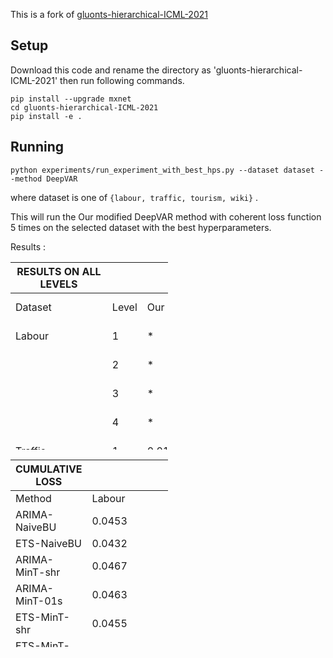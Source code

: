 
This is a fork of [gluonts-hierarchical-ICML-2021](https://github.com/rshyamsundar/gluonts-hierarchical-ICML-2021) 

## Setup
Download this code and rename the directory as 'gluonts-hierarchical-ICML-2021' then run following commands.
```
pip install --upgrade mxnet
cd gluonts-hierarchical-ICML-2021
pip install -e .
```

## Running

```
python experiments/run_experiment_with_best_hps.py --dataset dataset --method DeepVAR
```
where dataset is one of `{labour, traffic, tourism, wiki}` .

This will run the Our modified DeepVAR method with coherent loss function 5 times on the selected dataset with the best hyperparameters.

Results :


<table style="width:50%"  height=300>
 <thead>
  <tr>
   <th>RESULTS ON ALL LEVELS</th>
   <th></th>
   <th></th>
   <th></th>
   <th></th>
   <th></th>
   <th></th>
  </tr>
 </thead>
 <tbody>
  <tr>
   <td>Dataset</td>
   <td>       Level</td>
   <td>Our Model</td>
   <td>Hier-E2E</td>
   <td>DeepVAR</td>
   <td>DeepVAR+</td>
   <td>Best of Competing Methods</td>
  </tr>
  <tr>
   <td>Labour</td>
   <td>1</td>
   <td>*</td>
   <td>0.0311+/-0.0120</td>
   <td>0.0352+/-0.0079</td>
   <td>0.0416+/-0.0094</td>
   <td>0.0406+/-0.0002 (PERMBU-MINT)</td>
  </tr>
  <tr>
   <td></td>
   <td>2</td>
   <td>*</td>
   <td>0.0336+/-0.0089</td>
   <td>0.0374+/-0.0051</td>
   <td>0.0437+/-0.0078</td>
   <td>0.0389+/-0.0002 PERMBU-MINT)</td>
  </tr>
  <tr>
   <td></td>
   <td>3</td>
   <td>*</td>
   <td>0.0336+/-0.0082</td>
   <td>0.0383+/-0.0038</td>
   <td>0.0432+/-0.0076</td>
   <td>0.0382+/-0.0002 (PERMBU-MINT)</td>
  </tr>
  <tr>
   <td></td>
   <td>4</td>
   <td>*</td>
   <td>0.0378+/-0.0060</td>
   <td>0.0417+/-0.0038</td>
   <td>0.0448+/-0.0066</td>
   <td>0.0397+/-0.0003 (PERMBU-MINT)</td>
  </tr>
  <tr>
   <td>Traffic</td>
   <td>1</td>
   <td>0.0106+/-0.0028*</td>
   <td>0.0184+/-0.0091</td>
   <td>0.0225+/-0.0109</td>
   <td>0.0250+/-0.0082</td>
   <td>0.0087(ARIMA-ERM)</td>
  </tr>
  <tr>
   <td></td>
   <td>2</td>
   <td>0.0144+/-0.0002*</td>
   <td>0.0181+/-6.0086</td>
   <td>0.0204+/-0.0044</td>
   <td>0.0244+/-0.0063</td>
   <td>0.0112(ARIMA-ERM)</td>
  </tr>
  <tr>
   <td></td>
   <td>3</td>
   <td>0.0145+/-0.0005*</td>
   <td>0.0223+/-0.0072</td>
   <td>0.0190+/-0.0031</td>
   <td>0.0259+/-0.0054</td>
   <td>0.0255 (ARIMA-ERM)</td>
  </tr>
  <tr>
   <td></td>
   <td>4</td>
   <td>0.0967+/-0.0003*</td>
   <td>0.0914+/-0.0024</td>
   <td>0.0982+/-0.0012</td>
   <td>0.0982+/-0.0017</td>
   <td>0.1410 (ARIMA-ERM)</td>
  </tr>
  <tr>
   <td>Tourism</td>
   <td>1</td>
   <td>0.0622 +/- 0.0131</td>
   <td>0.0402+/-0.0040</td>
   <td>0.0519+/-0.0057</td>
   <td>0.0508+/-0.0085</td>
   <td>0.0472+/-0.0012 (PERMBU-MINT)</td>
  </tr>
  <tr>
   <td></td>
   <td>2</td>
   <td>0.0929 +/- 0.0072</td>
   <td>0.0658+/-6.0084</td>
   <td>0.0755+/-0.0011</td>
   <td>0.0750+/-00066</td>
   <td>&quot;0.0605+/-0.0006 (PERMBU-MINT)</td>
  </tr>
  <tr>
   <td>0.0605+/-0.0006 (PERMBU-MINT)&quot;</td>
  </tr>
  <tr>
   <td></td>
   <td>3</td>
   <td> 0.1287 +/- 0.0073</td>
   <td>0.1053+/-0.0053</td>
   <td>0.1134+/-0.0049</td>
   <td>0.1180+/-0.0053</td>
   <td>0.0903+/-0.0006 (PERMBU-MINT)</td>
  </tr>
  <tr>
   <td></td>
   <td>4</td>
   <td>0.1525 +/- 0.0057</td>
   <td>0.1223+/-0.0039</td>
   <td>0.1294+/-0.0060</td>
   <td>0. 1393+/-0.0048</td>
   <td>0.1106+/-0.0005 (PERMBU-MINT)</td>
  </tr>
  <tr>
   <td>Wiki</td>
   <td>1</td>
   <td>0.0857 +/- 0.0248</td>
   <td>0.0419+/-0.0285</td>
   <td>0.0905+/-0.0323</td>
   <td>0.0755+/-0.0165</td>
   <td>0.1558 (ETS-ERM)</td>
  </tr>
  <tr>
   <td></td>
   <td>2</td>
   <td>0.1329 +/- 0.0164</td>
   <td>0.1045+/-0.0151</td>
   <td> 0.1418+/-0.0249</td>
   <td>0.1289+/-010171</td>
   <td>0.1614(ETS-ERM)</td>
  </tr>

  <tr>
   <td></td>
   <td>3</td>
   <td>0.2424 +/- 0.0214</td>
   <td>0.2292+/-0.0108</td>
   <td>0.2597+/-0.0150</td>
   <td>0.2583+/-0.0281</td>
   <td>0.2010(ETS-ERM)</td>
  </tr>
  <tr>
   <td></td>
   <td>4</td>
   <td>0.2802 +/- 0.0228</td>
   <td>0.2716+/-0.0091</td>
   <td>0.2886+/-0.0112</td>
   <td>0.3108+/-0.0298</td>
   <td>0.2399 (ETS-ERM)</td>
  </tr>
  <tr>
   <td></td>
   <td>5</td>
   <td>0.4030 +/- 0.0208</td>
   <td>0.3720+/-0.0150</td>
   <td>0.3664+/-0.0068</td>
   <td>0.4460+/-0.0271</td>
   <td>0.3507 (ETS-ERM)</td>
  </tr>
  <tr>
   <td>* Training or in Queue</td>
   <td></td>
   <td></td>
   <td></td>
   <td></td>
   <td></td>
   <td></td>
  </tr>
 </tbody>
</table>

<table style="width:50%"  height=300>
 <thead>
  <tr>
   <th>CUMULATIVE LOSS </th>
   <th></th>
   <th></th>
   <th></th>
   <th></th>
  </tr>
 </thead>
 <tbody>
  <tr>
   <td>Method</td>
   <td>Labour</td>
   <td>Traffic</td>
   <td>Tourism</td>
   <td>Wiki</td>
  </tr>
  <tr>
   <td>ARIMA-NaiveBU</td>
   <td>0.0453</td>
   <td>0.0808</td>
   <td>0.1138</td>
   <td>0.3772</td>
  </tr>
  <tr>
   <td>ETS-NaiveBU</td>
   <td>0.0432</td>
   <td>0.0665</td>
   <td>0.1008</td>
   <td>0.4673</td>
  </tr>
  <tr>
   <td>ARIMA-MinT-shr</td>
   <td>0.0467</td>
   <td>0.077</td>
   <td>0.1171</td>
   <td>0.2467</td>
  </tr>
  <tr>
   <td>ARIMA-MinT-01s</td>
   <td>0.0463</td>
   <td>0.1116</td>
   <td>0.1195</td>
   <td>0.2782</td>
  </tr>
  <tr>
   <td>ETS-MinT-shr</td>
   <td>0.0455</td>
   <td>0.0963</td>
   <td>0.1013</td>
   <td>0.3622</td>
  </tr>
  <tr>
   <td>ETS-MinT-01s</td>
   <td>0.0459</td>
   <td>0.111</td>
   <td>0.1002</td>
   <td>0.2702</td>
  </tr>
  <tr>
   <td>ARIMA-ERM</td>
   <td>0.0399</td>
   <td>0.0466</td>
   <td>0.5887</td>
   <td>0.2206</td>
  </tr>
  <tr>
   <td>ETS-ERM</td>
   <td>0.0456</td>
   <td>0.1027</td>
   <td>2.3755</td>
   <td>0.2217</td>
  </tr>
  <tr>
   <td>PERMBU-MINT</td>
   <td>0.0393+/-0.0002</td>
   <td>0.0677+/-0.0061</td>
   <td>0.0771+/-0.0001</td>
   <td>0.2812+/-0.0240</td>
  </tr>
  <tr>
   <td>Hier E2E </td>
   <td>0.0340+/-0.0088</td>
   <td>0.0376+/-0.0060</td>
   <td>0.0834+/-0.0052</td>
   <td>0.2038+/-0.0110</td>
  </tr>
  <tr>
   <td>DeepVAR</td>
   <td> 0.0382+/-0.0045</td>
   <td>0.0400+/-0.0026</td>
   <td>0.0925+/-0.0022</td>
   <td>0.2294+/-0.0158</td>
  </tr>
  <tr>
   <td>DeepVAR+</td>
   <td>0.0433+/-0.0079</td>
   <td>O.0434+/-0.0049</td>
   <td>0.0958+/-0.0062</td>
   <td>0.2439+/-0.0224</td>
  </tr>
  <tr>
   <td>Our Model</td>
   <td>*</td>
   <td>0.0340+/-0.0006*</td>
   <td>0.1091 +/- 0.0035</td>
   <td>0.2288+/- 0.0198</td>
  </tr>
 </tbody>
</table>



